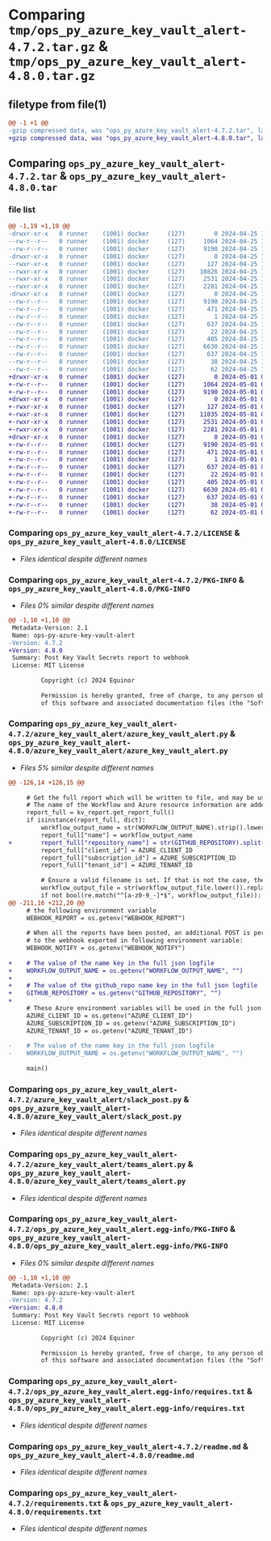 # Comparing `tmp/ops_py_azure_key_vault_alert-4.7.2.tar.gz` & `tmp/ops_py_azure_key_vault_alert-4.8.0.tar.gz`

## filetype from file(1)

```diff
@@ -1 +1 @@
-gzip compressed data, was "ops_py_azure_key_vault_alert-4.7.2.tar", last modified: Thu Apr 25 10:55:03 2024, max compression
+gzip compressed data, was "ops_py_azure_key_vault_alert-4.8.0.tar", last modified: Wed May  1 08:13:58 2024, max compression
```

## Comparing `ops_py_azure_key_vault_alert-4.7.2.tar` & `ops_py_azure_key_vault_alert-4.8.0.tar`

### file list

```diff
@@ -1,19 +1,19 @@
-drwxr-xr-x   0 runner    (1001) docker     (127)        0 2024-04-25 10:55:03.103237 ops_py_azure_key_vault_alert-4.7.2/
--rw-r--r--   0 runner    (1001) docker     (127)     1064 2024-04-25 10:55:00.000000 ops_py_azure_key_vault_alert-4.7.2/LICENSE
--rw-r--r--   0 runner    (1001) docker     (127)     9190 2024-04-25 10:55:03.103237 ops_py_azure_key_vault_alert-4.7.2/PKG-INFO
-drwxr-xr-x   0 runner    (1001) docker     (127)        0 2024-04-25 10:55:03.103237 ops_py_azure_key_vault_alert-4.7.2/azure_key_vault_alert/
--rwxr-xr-x   0 runner    (1001) docker     (127)      127 2024-04-25 10:54:55.000000 ops_py_azure_key_vault_alert-4.7.2/azure_key_vault_alert/__init__.py
--rwxr-xr-x   0 runner    (1001) docker     (127)    10826 2024-04-25 10:54:55.000000 ops_py_azure_key_vault_alert-4.7.2/azure_key_vault_alert/azure_key_vault_alert.py
--rwxr-xr-x   0 runner    (1001) docker     (127)     2531 2024-04-25 10:54:55.000000 ops_py_azure_key_vault_alert-4.7.2/azure_key_vault_alert/slack_post.py
--rwxr-xr-x   0 runner    (1001) docker     (127)     2281 2024-04-25 10:54:55.000000 ops_py_azure_key_vault_alert-4.7.2/azure_key_vault_alert/teams_alert.py
-drwxr-xr-x   0 runner    (1001) docker     (127)        0 2024-04-25 10:55:03.103237 ops_py_azure_key_vault_alert-4.7.2/ops_py_azure_key_vault_alert.egg-info/
--rw-r--r--   0 runner    (1001) docker     (127)     9190 2024-04-25 10:55:03.000000 ops_py_azure_key_vault_alert-4.7.2/ops_py_azure_key_vault_alert.egg-info/PKG-INFO
--rw-r--r--   0 runner    (1001) docker     (127)      471 2024-04-25 10:55:03.000000 ops_py_azure_key_vault_alert-4.7.2/ops_py_azure_key_vault_alert.egg-info/SOURCES.txt
--rw-r--r--   0 runner    (1001) docker     (127)        1 2024-04-25 10:55:03.000000 ops_py_azure_key_vault_alert-4.7.2/ops_py_azure_key_vault_alert.egg-info/dependency_links.txt
--rw-r--r--   0 runner    (1001) docker     (127)      637 2024-04-25 10:55:03.000000 ops_py_azure_key_vault_alert-4.7.2/ops_py_azure_key_vault_alert.egg-info/requires.txt
--rw-r--r--   0 runner    (1001) docker     (127)       22 2024-04-25 10:55:03.000000 ops_py_azure_key_vault_alert-4.7.2/ops_py_azure_key_vault_alert.egg-info/top_level.txt
--rw-r--r--   0 runner    (1001) docker     (127)      405 2024-04-25 10:55:00.000000 ops_py_azure_key_vault_alert-4.7.2/pyproject.toml
--rw-r--r--   0 runner    (1001) docker     (127)     6630 2024-04-25 10:55:00.000000 ops_py_azure_key_vault_alert-4.7.2/readme.md
--rw-r--r--   0 runner    (1001) docker     (127)      637 2024-04-25 10:54:55.000000 ops_py_azure_key_vault_alert-4.7.2/requirements.txt
--rw-r--r--   0 runner    (1001) docker     (127)       38 2024-04-25 10:55:03.103237 ops_py_azure_key_vault_alert-4.7.2/setup.cfg
--rw-r--r--   0 runner    (1001) docker     (127)       62 2024-04-25 10:55:00.000000 ops_py_azure_key_vault_alert-4.7.2/setup.py
+drwxr-xr-x   0 runner    (1001) docker     (127)        0 2024-05-01 08:13:58.161855 ops_py_azure_key_vault_alert-4.8.0/
+-rw-r--r--   0 runner    (1001) docker     (127)     1064 2024-05-01 08:13:56.000000 ops_py_azure_key_vault_alert-4.8.0/LICENSE
+-rw-r--r--   0 runner    (1001) docker     (127)     9190 2024-05-01 08:13:58.161855 ops_py_azure_key_vault_alert-4.8.0/PKG-INFO
+drwxr-xr-x   0 runner    (1001) docker     (127)        0 2024-05-01 08:13:58.157855 ops_py_azure_key_vault_alert-4.8.0/azure_key_vault_alert/
+-rwxr-xr-x   0 runner    (1001) docker     (127)      127 2024-05-01 08:13:51.000000 ops_py_azure_key_vault_alert-4.8.0/azure_key_vault_alert/__init__.py
+-rwxr-xr-x   0 runner    (1001) docker     (127)    11035 2024-05-01 08:13:51.000000 ops_py_azure_key_vault_alert-4.8.0/azure_key_vault_alert/azure_key_vault_alert.py
+-rwxr-xr-x   0 runner    (1001) docker     (127)     2531 2024-05-01 08:13:51.000000 ops_py_azure_key_vault_alert-4.8.0/azure_key_vault_alert/slack_post.py
+-rwxr-xr-x   0 runner    (1001) docker     (127)     2281 2024-05-01 08:13:51.000000 ops_py_azure_key_vault_alert-4.8.0/azure_key_vault_alert/teams_alert.py
+drwxr-xr-x   0 runner    (1001) docker     (127)        0 2024-05-01 08:13:58.161855 ops_py_azure_key_vault_alert-4.8.0/ops_py_azure_key_vault_alert.egg-info/
+-rw-r--r--   0 runner    (1001) docker     (127)     9190 2024-05-01 08:13:58.000000 ops_py_azure_key_vault_alert-4.8.0/ops_py_azure_key_vault_alert.egg-info/PKG-INFO
+-rw-r--r--   0 runner    (1001) docker     (127)      471 2024-05-01 08:13:58.000000 ops_py_azure_key_vault_alert-4.8.0/ops_py_azure_key_vault_alert.egg-info/SOURCES.txt
+-rw-r--r--   0 runner    (1001) docker     (127)        1 2024-05-01 08:13:58.000000 ops_py_azure_key_vault_alert-4.8.0/ops_py_azure_key_vault_alert.egg-info/dependency_links.txt
+-rw-r--r--   0 runner    (1001) docker     (127)      637 2024-05-01 08:13:58.000000 ops_py_azure_key_vault_alert-4.8.0/ops_py_azure_key_vault_alert.egg-info/requires.txt
+-rw-r--r--   0 runner    (1001) docker     (127)       22 2024-05-01 08:13:58.000000 ops_py_azure_key_vault_alert-4.8.0/ops_py_azure_key_vault_alert.egg-info/top_level.txt
+-rw-r--r--   0 runner    (1001) docker     (127)      405 2024-05-01 08:13:56.000000 ops_py_azure_key_vault_alert-4.8.0/pyproject.toml
+-rw-r--r--   0 runner    (1001) docker     (127)     6630 2024-05-01 08:13:56.000000 ops_py_azure_key_vault_alert-4.8.0/readme.md
+-rw-r--r--   0 runner    (1001) docker     (127)      637 2024-05-01 08:13:51.000000 ops_py_azure_key_vault_alert-4.8.0/requirements.txt
+-rw-r--r--   0 runner    (1001) docker     (127)       38 2024-05-01 08:13:58.161855 ops_py_azure_key_vault_alert-4.8.0/setup.cfg
+-rw-r--r--   0 runner    (1001) docker     (127)       62 2024-05-01 08:13:56.000000 ops_py_azure_key_vault_alert-4.8.0/setup.py
```

### Comparing `ops_py_azure_key_vault_alert-4.7.2/LICENSE` & `ops_py_azure_key_vault_alert-4.8.0/LICENSE`

 * *Files identical despite different names*

### Comparing `ops_py_azure_key_vault_alert-4.7.2/PKG-INFO` & `ops_py_azure_key_vault_alert-4.8.0/PKG-INFO`

 * *Files 0% similar despite different names*

```diff
@@ -1,10 +1,10 @@
 Metadata-Version: 2.1
 Name: ops-py-azure-key-vault-alert
-Version: 4.7.2
+Version: 4.8.0
 Summary: Post Key Vault Secrets report to webhook
 License: MIT License
         
         Copyright (c) 2024 Equinor
         
         Permission is hereby granted, free of charge, to any person obtaining a copy
         of this software and associated documentation files (the "Software"), to deal
```

### Comparing `ops_py_azure_key_vault_alert-4.7.2/azure_key_vault_alert/azure_key_vault_alert.py` & `ops_py_azure_key_vault_alert-4.8.0/azure_key_vault_alert/azure_key_vault_alert.py`

 * *Files 5% similar despite different names*

```diff
@@ -126,14 +126,15 @@
 
     # Get the full report which will be written to file, and may be used for future references (logging / monitoring).
     # The name of the Workflow and Azure resource information are added to the json object.
     report_full = kv_report.get_report_full()
     if isinstance(report_full, dict):
         workflow_output_name = str(WORKFLOW_OUTPUT_NAME).strip().lower().replace(" ", "_")[:40]
         report_full["name"] = workflow_output_name
+        report_full["repository_name"] = str(GITHUB_REPOSITORY).split("/")[-1]
         report_full["client_id"] = AZURE_CLIENT_ID
         report_full["subscription_id"] = AZURE_SUBSCRIPTION_ID
         report_full["tenant_id"] = AZURE_TENANT_ID
 
         # Ensure a valid filename is set. If that is not the case, then 'output.json' is used as default.
         workflow_output_file = str(workflow_output_file.lower()).replace(" ", "_")
         if not bool(re.match("^[a-z0-9_-]*$", workflow_output_file)):
@@ -211,16 +212,20 @@
     # the following environment variable
     WEBHOOK_REPORT = os.getenv("WEBHOOK_REPORT")
 
     # When all the reports have been posted, an additional POST is performed
     # to the webhook exported in following environment variable:
     WEBHOOK_NOTIFY = os.getenv("WEBHOOK_NOTIFY")
 
+    # The value of the name key in the full json logfile
+    WORKFLOW_OUTPUT_NAME = os.getenv("WORKFLOW_OUTPUT_NAME", "")
+
+    # The value of the github_repo name key in the full json logfile
+    GITHUB_REPOSITORY = os.getenv("GITHUB_REPOSITORY", "")
+
     # These Azure environment variables will be used in the full json logfile
     AZURE_CLIENT_ID = os.getenv("AZURE_CLIENT_ID")
     AZURE_SUBSCRIPTION_ID = os.getenv("AZURE_SUBSCRIPTION_ID")
     AZURE_TENANT_ID = os.getenv("AZURE_TENANT_ID")
 
-    # The value of the name key in the full json logfile
-    WORKFLOW_OUTPUT_NAME = os.getenv("WORKFLOW_OUTPUT_NAME", "")
 
     main()
```

### Comparing `ops_py_azure_key_vault_alert-4.7.2/azure_key_vault_alert/slack_post.py` & `ops_py_azure_key_vault_alert-4.8.0/azure_key_vault_alert/slack_post.py`

 * *Files identical despite different names*

### Comparing `ops_py_azure_key_vault_alert-4.7.2/azure_key_vault_alert/teams_alert.py` & `ops_py_azure_key_vault_alert-4.8.0/azure_key_vault_alert/teams_alert.py`

 * *Files identical despite different names*

### Comparing `ops_py_azure_key_vault_alert-4.7.2/ops_py_azure_key_vault_alert.egg-info/PKG-INFO` & `ops_py_azure_key_vault_alert-4.8.0/ops_py_azure_key_vault_alert.egg-info/PKG-INFO`

 * *Files 0% similar despite different names*

```diff
@@ -1,10 +1,10 @@
 Metadata-Version: 2.1
 Name: ops-py-azure-key-vault-alert
-Version: 4.7.2
+Version: 4.8.0
 Summary: Post Key Vault Secrets report to webhook
 License: MIT License
         
         Copyright (c) 2024 Equinor
         
         Permission is hereby granted, free of charge, to any person obtaining a copy
         of this software and associated documentation files (the "Software"), to deal
```

### Comparing `ops_py_azure_key_vault_alert-4.7.2/ops_py_azure_key_vault_alert.egg-info/requires.txt` & `ops_py_azure_key_vault_alert-4.8.0/ops_py_azure_key_vault_alert.egg-info/requires.txt`

 * *Files identical despite different names*

### Comparing `ops_py_azure_key_vault_alert-4.7.2/readme.md` & `ops_py_azure_key_vault_alert-4.8.0/readme.md`

 * *Files identical despite different names*

### Comparing `ops_py_azure_key_vault_alert-4.7.2/requirements.txt` & `ops_py_azure_key_vault_alert-4.8.0/requirements.txt`

 * *Files identical despite different names*

